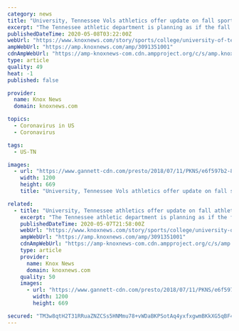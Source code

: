 ```yaml
---
category: news
title: "University, Tennessee Vols athletics offer update on fall sports amid uncertainty of pandemic"
excerpt: "The Tennessee athletic department is planning as if the fall sports season will unfold as scheduled, while making clear that nothing has been decided."
publishedDateTime: 2020-05-08T03:22:00Z
webUrl: "https://www.knoxnews.com/story/sports/college/university-of-tennessee/football/2020/05/07/tennessee-vols-athletics-university-football-season-2020-coronavirus/3091351001/"
ampWebUrl: "https://amp.knoxnews.com/amp/3091351001"
cdnAmpWebUrl: "https://amp-knoxnews-com.cdn.ampproject.org/c/s/amp.knoxnews.com/amp/3091351001"
type: article
quality: 49
heat: -1
published: false

provider:
  name: Knox News
  domain: knoxnews.com

topics:
  - Coronavirus in US
  - Coronavirus

tags:
  - US-TN

images:
  - url: "https://www.gannett-cdn.com/presto/2018/07/11/PKNS/e6f597b2-802a-4690-afb6-ba9994a99e15-utky13_MP_14141.JPG?auto=webp&crop=4287,2391,x0,y0&format=pjpg&width=1200"
    width: 1200
    height: 669
    title: "University, Tennessee Vols athletics offer update on fall sports amid uncertainty of pandemic"

related:
  - title: "University, Tennessee athletics offer update on fall athletics amid uncertainty of pandemic"
    excerpt: "The Tennessee athletic department is planning as if the fall sports season will unfold as scheduled, while making clear that nothing has been decided."
    publishedDateTime: 2020-05-07T21:58:00Z
    webUrl: "https://www.knoxnews.com/story/sports/college/university-of-tennessee/football/2020/05/07/tennessee-vols-athletics-university-football-season-2020-coronavirus/3091351001/"
    ampWebUrl: "https://amp.knoxnews.com/amp/3091351001"
    cdnAmpWebUrl: "https://amp-knoxnews-com.cdn.ampproject.org/c/s/amp.knoxnews.com/amp/3091351001"
    type: article
    provider:
      name: Knox News
      domain: knoxnews.com
    quality: 50
    images:
      - url: "https://www.gannett-cdn.com/presto/2018/07/11/PKNS/e6f597b2-802a-4690-afb6-ba9994a99e15-utky13_MP_14141.JPG?auto=webp&crop=4287,2391,x0,y0&format=pjpg&width=1200"
        width: 1200
        height: 669

secured: "TM3w8qtH2T31RRuaZNZCSs5HNMmu78+vWDaBKPSotAq4yxfxgwmBKkXG5qBF4csaBgRmw0/89E+S10AxaqGpqqZM+9theSDO/Fjfm+b+vTRc21ZUjc4tweCPNfg5CVa7JnntySUnVdDBrP2T029f+CF2xyQXA8tR8iGZHqjCYW0x0+vXVmOpjW6JBlrfIAG9VBUufJYAHgO9a+9ellDbgC97q0QiQru9jWYLdQbNzRrqzLNHEpO0yZ9xIKMUnZReHfb0Z2Z6Gv1yvbsWylFxw1mCZz2fhD9BeZ0zLmzSATlTQbiS9bVVrWCi6HVKhRbNIHyzXg5p/kthgXdq4B6a2PvxxXDufWR99Q7gu2Pnk30bF9n4Fse8I07XZisU7+Wkyx40yrGDztXRu3LUbZ3MzcN35AXWfdGeqqxQQeqbdH18rE/7OBNyUj+IBVFO9P0CtIbEga4m4UzdVAjXmGlPMKfO4ivQlsiZTrfBie0JZwE=;DuaHO+Ng1CcujXbNRaAPfg=="
---
```


